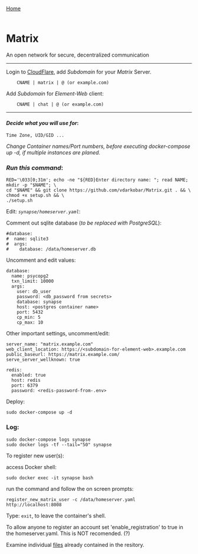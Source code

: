 <p align="left">
  <a href="https://github.com/vdarkobar/Home-Cloud#self-hosted-cloud">Home</a>
  <br><br>
</p> 
  
# Matrix
An open network for secure, decentralized communication
  
---
  
Login to <a href="https://dash.cloudflare.com/">CloudFlare</a>, add *Subdomain* for your *Matrix* Server. 
```
    CNAME | matrix | @ (or example.com)
```
  
Add *Subdomain* for *Element-Web* client:
```
    CNAME | chat | @ (or example.com)
```
  
---
  
#### *Decide what you will use for*:
```
Time Zone, UID/GID ...
```
  
*Change Container names/Port numbers, before executing docker-compose up -d, if multiple instances are planed.*  
  
### *Run this command*:
```
RED='\033[0;31m'; echo -ne "${RED}Enter directory name: "; read NAME; mkdir -p "$NAME"; \
cd "$NAME" && git clone https://github.com/vdarkobar/Matrix.git . && \
chmod +x setup.sh && \
./setup.sh
```
  
Edit: *`synapse/homeserver.yaml`*:
  
Comment out sqlite database (*to be replaced with PostgreSQL*):
```
#database:
#  name: sqlite3
#  args:
#    database: /data/homeserver.db
```
  
Uncomment and edit values: 
```
database:
  name: psycopg2
  txn_limit: 10000
  args:
    user: db_user
    password: <db_password from secrets>
    database: synapse
    host: <postgres container name>
    port: 5432
    cp_min: 5
    cp_max: 10
```
  
Other important settings, uncomment/edit:
```
server_name: "matrix.example.com"
web_client_location: https://<subdomain-for-element-web>.example.com
public_baseurl: https://matrix.example.com/
serve_server_wellknown: true

redis:
  enabled: true
  host: redis
  port: 6379
  password: <redis-password-from-.env>
```
  
Deploy:
```
sudo docker-compose up -d
```
  
### Log:
```
sudo docker-compose logs synapse
sudo docker logs -tf --tail="50" synapse
``` 
  
To register new user(s):
  
access Docker shell:
```
sudo docker exec -it synapse bash
```
  
run the command and follow the on screen prompts:
```
register_new_matrix_user -c /data/homeserver.yaml http://localhost:8008
```
  
Type: `exit`, to leave the container's shell.
  
To allow anyone to register an account set 'enable_registration' to true in the homeserver.yaml.
This is NOT recomended. (?)
  
Examine individual <a href="https://github.com/vdarkobar/Home-Cloud/blob/main/shared/Matrix.md">files</a> already contained in the resitory.
